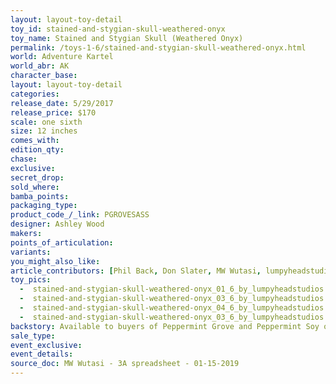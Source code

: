 ```yaml
---
layout: layout-toy-detail 
toy_id: stained-and-stygian-skull-weathered-onyx
toy_name: Stained and Stygian Skull (Weathered Onyx)
permalink: /toys-1-6/stained-and-stygian-skull-weathered-onyx.html
world: Adventure Kartel
world_abr: AK
character_base: 
layout: layout-toy-detail
categories: 
release_date: 5/29/2017
release_price: $170 
scale: one sixth
size: 12 inches
comes_with: 
edition_qty: 
chase: 
exclusive: 
secret_drop: 
sold_where: 
bamba_points: 
packaging_type: 
product_code_/_link: PGROVESASS
designer: Ashley Wood
makers: 
points_of_articulation: 
variants: 
you_might_also_like: 
article_contributors: [Phil Back, Don Slater, MW Wutasi, lumpyheadstudios]
toy_pics: 
  -  stained-and-stygian-skull-weathered-onyx_01_6_by_lumpyheadstudios.jpg
  -  stained-and-stygian-skull-weathered-onyx_03_6_by_lumpyheadstudios.jpg
  -  stained-and-stygian-skull-weathered-onyx_04_6_by_lumpyheadstudios.jpg
  -  stained-and-stygian-skull-weathered-onyx_03_6_by_lumpyheadstudios.jpg
backstory: Available to buyers of Peppermint Grove and Peppermint Soy only
sale_type: 
event_exclusive: 
event_details: 
source_doc: MW Wutasi - 3A spreadsheet - 01-15-2019
---
```


